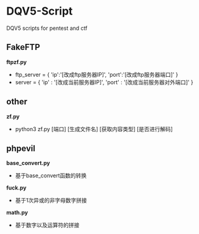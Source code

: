 # DQV5-Script
DQV5 scripts for pentest and ctf
## FakeFTP
**ftpzf.py**
* ftp_server = {
  'ip':'[改成ftp服务器IP]',
  'port':'[改成ftp服务器端口]'
}
* server = {
  'ip' : '[改成当前服务器IP]',
  'port' : '[改成当前服务器对外端口]' 
}

## other
**zf.py**
* python3 zf.py [端口] [生成文件名] [获取内容类型] [是否进行解码]

## phpevil
**base_convert.py**
* 基于base_convert函数的转换

**fuck.py**
* 基于1次异或的非字母数字拼接

**math.py**
* 基于数字以及运算符的拼接
